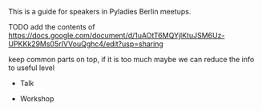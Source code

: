 This is a guide for speakers in Pyladies Berlin meetups.

TODO add the contents of https://docs.google.com/document/d/1uAOtT6MQYjlKtuJSM6Uz-UPKKk29Ms05rIVVouQghc4/edit?usp=sharing

keep common parts on top, if it is too much maybe we can reduce the info to useful level

* Talk 

* Workshop